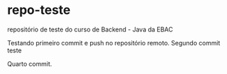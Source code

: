 # repo-teste
repositório de teste do curso de Backend - Java da EBAC

Testando primeiro commit e push no repositório remoto.
Segundo commit teste

Quarto commit.
